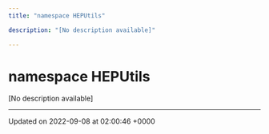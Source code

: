 ```yaml
---
title: "namespace HEPUtils"

description: "[No description available]"

---
```


# namespace HEPUtils

[No description available]






-------------------------------

Updated on 2022-09-08 at 02:00:46 +0000
